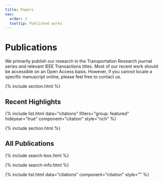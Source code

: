```yaml
---
title: Papers
nav:
  order: 2
  tooltip: Published works
---
```


# Publications

We primarily publish our research in the Transportation Research journal series and relevant IEEE Transactions titles. Most of our recent work should be accessible on an Open Access basis. However, if you cannot locate a specific manuscript online, please feel free to contact us.

{% include section.html %}

## Recent Highlights

{% include list.html data="citations"  filters="group: featured" hideyear="true" component="citation" style="rich" %}


{% include section.html %}

## All Publications

{% include search-box.html %}

{% include search-info.html %}

{% include list.html data="citations" component="citation"  style="" %}
